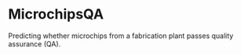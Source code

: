 # MicrochipsQA
Predicting whether microchips from a fabrication plant passes quality assurance (QA). 
